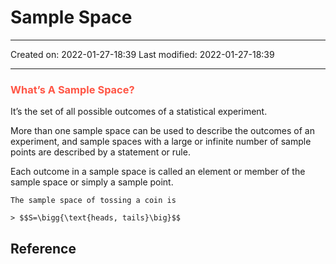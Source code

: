 # Sample Space
___

Created on: 2022-01-27-18:39
Last modified: 2022-01-27-18:39

___

### <span style="color: #ff5545;text-transform: capitalize;">What’s a sample space?</span>
It’s the set of all possible outcomes of a statistical experiment.

More than one sample space can be used to describe the outcomes of an experiment, and sample spaces with a large or infinite number of sample points are described by a statement or rule. 

Each outcome in a sample space is called an element or member of the sample space or simply a sample point.

```ad-example
The sample space of tossing a coin is

> $$S=\bigg{\text{heads, tails}\big}$$
```

## Reference